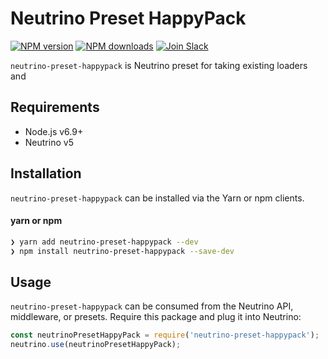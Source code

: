 # Neutrino Preset HappyPack
[![NPM version][npm-image]][npm-url] [![NPM downloads][npm-downloads]][npm-url] [![Join Slack][slack-image]][slack-url]

`neutrino-preset-happypack` is Neutrino preset for taking existing loaders and

## Requirements

- Node.js v6.9+
- Neutrino v5

## Installation

`neutrino-preset-happypack` can be installed via the Yarn or npm clients.

#### yarn or npm

```bash
❯ yarn add neutrino-preset-happypack --dev
❯ npm install neutrino-preset-happypack --save-dev
```

## Usage

`neutrino-preset-happypack` can be consumed from the Neutrino API, middleware, or presets. Require this package
and plug it into Neutrino:

```js
const neutrinoPresetHappyPack = require('neutrino-preset-happypack');
neutrino.use(neutrinoPresetHappyPack);
```

[npm-image]: https://img.shields.io/npm/v/neutrino-preset-happypack.svg
[npm-downloads]: https://img.shields.io/npm/dt/neutrino-preset-happypack.svg
[npm-url]: https://npmjs.org/package/neutrino-preset-happypack
[slack-image]: https://neutrino-slack.herokuapp.com/badge.svg
[slack-url]: https://neutrino-slack.herokuapp.com/
